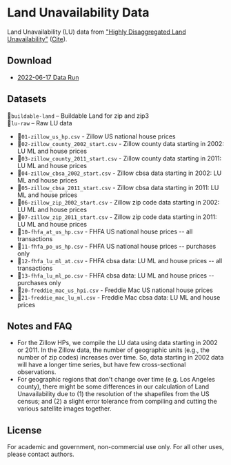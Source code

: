 Land Unavailability Data
===========

Land Unavailability (LU) data from ["Highly Disaggregated Land Unavailability"](https://papers.ssrn.com/sol3/papers.cfm?abstract_id=3478900) ([Cite](https://scholar.google.com/scholar?hl=en&as_sdt=0%2C5&q=%22Highly+Disaggregated+Land+Unavailability%22&btnG=#d=gs_cit&u=%2Fscholar%3Fq%3Dinfo%3AcgQ1OyAhCM0J%3Ascholar.google.com%2F%26output%3Dcite%26scirp%3D0%26hl%3Den)).

Download 
------------

* [2022-06-17 Data Run](https://www.dropbox.com/sh/vhfquhq42pw9cra/AAC7dKyzu3ByqBxatIiZ_1bza?dl=0)


Datasets
------------

📂`buildable-land` &ndash; Buildable Land for zip and zip3  
📂`lu-raw` &ndash; Raw LU data  

- 📜`01-zillow_us_hp.csv` - Zillow US national house prices 
- 📜`02-zillow_county_2002_start.csv` - Zillow county data starting in 2002: LU ML and house prices
- 📜`03-zillow_county_2011_start.csv` - Zillow county data starting in 2011: LU ML and house prices
- 📜`04-zillow_cbsa_2002_start.csv` - Zillow cbsa data starting in 2002: LU ML and house prices
- 📜`05-zillow_cbsa_2011_start.csv` - Zillow cbsa data starting in 2011: LU ML and house prices
- 📜`06-zillow_zip_2002_start.csv` - Zillow zip code data starting in 2002: LU ML and house prices
- 📜`07-zillow_zip_2011_start.csv` - Zillow zip code data starting in 2011: LU ML and house prices
- 📜`10-fhfa_at_us_hp.csv` - FHFA US national house prices -- all transactions 
- 📜`11-fhfa_po_us_hp.csv` - FHFA US national house prices -- purchases only 
- 📜`12-fhfa_lu_ml_at.csv` - FHFA cbsa data: LU ML and house prices -- all transactions 
- 📜`13-fhfa_lu_ml_po.csv` - FHFA cbsa data: LU ML and house prices -- purchases only 
- 📜`20-freddie_mac_us_hpi.csv` - Freddie Mac US national house prices
- 📜`21-freddie_mac_lu_ml.csv` - Freddie Mac cbsa data: LU ML and house prices


Notes and FAQ
------------

* For the Zillow HPs, we compile the LU data using data starting in 2002 or 2011. In the Zillow data, the number of geographic units (e.g., the number of zip codes) increases over time. So, data starting in 2002 data will have a longer time series, but have few cross-sectional observations. 
* For geographic regions that don't change over time (e.g. Los Angeles county), there might be some differences in our calculation of Land Unavailability due to (1) the resolution of the shapefiles from the US census; and (2) a slight error tolerance from compiling and cutting the various satellite images together.


License 
------------

For academic and government, non-commercial use only. For all other uses, please contact authors. 
